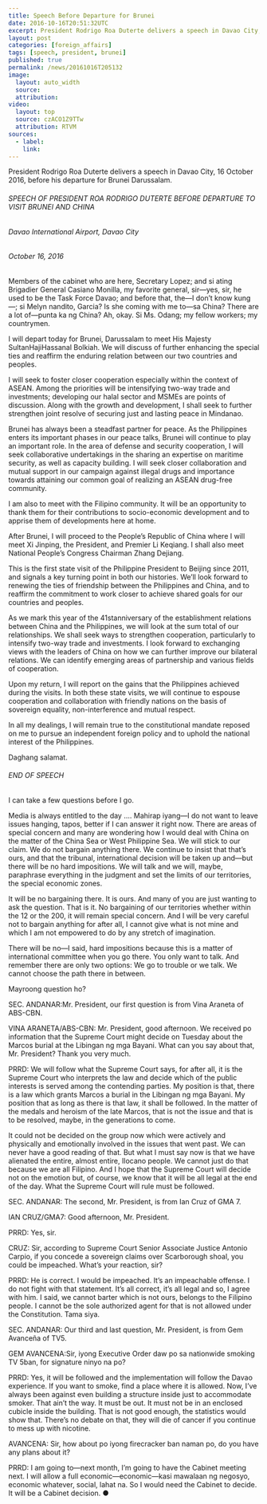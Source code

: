 ```yaml
---
title: Speech Before Departure for Brunei
date: 2016-10-16T20:51:32UTC
excerpt: President Rodrigo Roa Duterte delivers a speech in Davao City, 16 October 2016, before his departure for Brunei Darussalam.
layout: post
categories: [foreign_affairs]
tags: [speech, president, brunei]
published: true
permalink: /news/20161016T205132
image:
  layout: auto_width
  source: 
  attribution: 
video:
  layout: top
  source: czACO1Z9TTw
  attribution: RTVM
sources:
  - label:
    link:
---
```


President Rodrigo Roa Duterte delivers a speech in Davao City, 16 October 2016, before his departure for Brunei Darussalam.

###### SPEECH OF PRESIDENT ROA RODRIGO DUTERTE BEFORE DEPARTURE TO VISIT BRUNEI AND CHINA

###### Davao International Airport, Davao City

###### October 16, 2016 

Members of the cabinet who are here, Secretary Lopez; and si ating Brigadier General Casiano Monilla, my favorite general, sir—yes, sir, he used to be the Task Force Davao; and before that, the—I don’t know kung—; si Melyn nandito, Garcia? Is she coming with me to—sa China? There are a lot of—punta ka ng China? Ah, okay. Si Ms. Odang; my fellow workers; my countrymen.

I will depart today for Brunei, Darussalam to meet His Majesty SultanHajiHassanal Bolkiah. We will discuss of further enhancing the special ties and reaffirm the enduring relation between our two countries and peoples. 

I will seek to foster closer cooperation especially within the context of ASEAN. Among the priorities will be intensifying two-way trade and investments; developing our halal sector and MSMEs are points of discussion. Along with the growth and development, I shall seek to further strengthen joint resolve of securing just and lasting peace in Mindanao.

Brunei has always been a steadfast partner for peace. As the Philippines enters its important phases in our peace talks, Brunei will continue to play an important role. In the area of defense and security cooperation, I will seek collaborative undertakings in the sharing an expertise on maritime security, as well as capacity building. I will seek closer collaboration and mutual support in our campaign against illegal drugs and importance towards attaining our common goal of realizing an ASEAN drug-free community.

I am also to meet with the Filipino community. It will be an opportunity to thank them for their contributions to socio-economic development and to apprise them of developments here at home.

After Brunei, I will proceed to the People’s Republic of China where I will meet Xi Jinping, the President, and Premier Li Keqiang. I shall also meet National People’s Congress Chairman Zhang Dejiang.

This is the first state visit of the Philippine President to Beijing since 2011, and signals a key turning point in both our histories. We’ll look forward to renewing the ties of friendship between the Philippines and China, and to reaffirm the commitment to work closer to achieve shared goals for our countries and peoples.

As we mark this year of the 41stanniversary of the establishment relations between China and the Philippines, we will look at the sum total of our relationships. We shall seek ways to strengthen cooperation, particularly to intensify two-way trade and investments. I look forward to exchanging views with the leaders of China on how we can further improve our bilateral relations. We can identify emerging areas of partnership and various fields of cooperation.

Upon my return, I will report on the gains that the Philippines achieved during the visits. In both these state visits, we will continue to espouse cooperation and collaboration with friendly nations on the basis of sovereign equality, non-interference and mutual respect. 

In all my dealings, I will remain true to the constitutional mandate reposed on me to pursue an independent foreign policy and to uphold the national interest of the Philippines.

Daghang salamat.

###### END OF SPEECH

I can take a few questions before I go. 

Media is always entitled to the day .... Mahirap iyang—I do not want to leave issues hanging, tapos, better if I can answer it right now. There are areas of special concern and many are wondering how I would deal with China on the matter of the China Sea or West Philippine Sea. We will stick to our claim. We do not bargain anything there. We continue to insist that that’s ours, and that the tribunal, international decision will be taken up and—but there will be no hard impositions. We will talk and we will, maybe, paraphrase everything in the judgment and set the limits of our territories, the special economic zones.

It will be no bargaining there. It is ours. And many of you are just wanting to ask the question. That is it. No bargaining of our territories whether within the 12 or the 200, it will remain special concern. And I will be very careful not to bargain anything for after all, I cannot give what is not mine and which I am not empowered to do by any stretch of imagination.

There will be no—I said, hard impositions because this is a matter of international committee when you go there. You only want to talk. And remember there are only two options: We go to trouble or we talk. We cannot choose the path there in between.

Mayroong question ho?

SEC. ANDANAR:Mr. President, our first question is from Vina Araneta of ABS-CBN.

VINA ARANETA/ABS-CBN: Mr. President, good afternoon. We received po information that the Supreme Court might decide on Tuesday about the Marcos burial at the Libingan ng mga Bayani. What can you say about that, Mr. President? Thank you very much.

PRRD: We will follow what the Supreme Court says, for after all, it is the Supreme Court who interprets the law and decide which of the public interests is served among the contending parties. My position is that, there is a law which grants Marcos a burial in the Libingan ng mga Bayani. My position that as long as there is that law, it shall be followed. In the matter of the medals and heroism of the late Marcos, that is not the issue and that is to be resolved, maybe, in the generations to come.

It could not be decided on the group now which were actively and physically and emotionally involved in the issues that went past. We can never have a good reading of that. But what I must say now is that we have alienated the entire, almost entire, Ilocano people. We cannot just do that because we are all Filipino. And I hope that the Supreme Court will decide not on the emotion but, of course, we know that it will be all legal at the end of the day. What the Supreme Court will rule must be followed.

SEC. ANDANAR: The second, Mr. President, is from Ian Cruz of GMA 7.

IAN CRUZ/GMA7: Good afternoon, Mr. President.

PRRD: Yes, sir.

CRUZ: Sir, according to Supreme Court Senior Associate Justice Antonio Carpio, if you concede a sovereign claims over Scarborough shoal, you could be impeached. What’s your reaction, sir?

PRRD: He is correct. I would be impeached. It’s an impeachable offense. I do not fight with that statement. It’s all correct, it’s all legal and so, I agree with him. I said, we cannot barter which is not ours, belongs to the Filipino people. I cannot be the sole authorized agent for that is not allowed under the Constitution. Tama siya.

SEC. ANDANAR: Our third and last question, Mr. President, is from Gem Avanceña of TV5.

GEM AVANCENA:Sir, iyong Executive Order daw po sa nationwide smoking 
TV 5ban, for signature ninyo na po?

PRRD: Yes, it will be followed and the implementation will follow the Davao experience. If you want to smoke, find a place where it is allowed. Now, I’ve always been against even building a structure inside just to accommodate smoker. That ain’t the way. It must be out. It must not be in an enclosed cubicle inside the building. That is not good enough, the statistics would show that. There’s no debate on that, they will die of cancer if you continue to mess up with nicotine.

AVANCENA: Sir, how about po iyong firecracker ban naman po, do you have any plans about it?

PRRD: I am going to—next month, I’m going to have the Cabinet meeting next. I will allow a full economic—economic—kasi mawalaan ng negosyo, economic whatever, social, lahat na. So I would need the Cabinet to decide. It will be a Cabinet decision.
&#x25cf;
